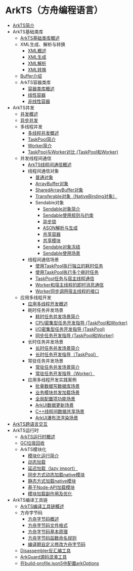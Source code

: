 # ArkTS（方舟编程语言）<!--arkts-->

- [ArkTS简介](arkts-overview.md)
- ArkTS基础类库<!--arkts-utils-->
  - [ArkTS基础类库概述](arkts-utils-overview.md)
  - XML生成、解析与转换<!--xml-generation-parsing-conversion-->
    - [XML概述](xml-overview.md)
    - [XML生成](xml-generation.md)
    - [XML解析](xml-parsing.md)
    - [XML转换](xml-conversion.md)
  - [Buffer介绍](buffer.md)
  - ArkTS容器类库<!--containers-->
    - [容器类库概述](container-overview.md)
    - [线性容器](linear-container.md)
    - [非线性容器](nonlinear-container.md)
- ArkTS并发<!--arkts-concurrency-->
  - [并发概述](concurrency-overview.md)
  - [异步并发](async-concurrency-overview.md)
  - 多线程并发<!--multithread-concurrency-->
    - [多线程并发概述](multi-thread-concurrency-overview.md)
    - [TaskPool简介](taskpool-introduction.md)
    - [Worker简介](worker-introduction.md)
    - [TaskPool与Worker对比 (TaskPool和Worker)](taskpool-vs-worker.md)
  - 并发线程间通信<!--interthead-communication-->
    - [ArkTS线程间通信概述](interthread-communication-overview.md)
    - 线程间通信对象<!--interthead-communication-object-->
      - [普通对象](normal-object.md)
      - [ArrayBuffer对象](arraybuffer-object.md)
      - [SharedArrayBuffer对象](shared-arraybuffer-object.md)
      - [Transferable对象（NativeBinding对象）](transferabled-object.md)
      - Sendable对象<!--sendable-object-->
        - [Sendable对象简介](arkts-sendable.md)
        - [Sendable使用规则与约束](sendable-constraints.md)
        - [异步锁](arkts-async-lock-introduction.md)
        - [ASON解析与生成](ason-parsing-generation.md)
        - [共享容器](arkts-collections-introduction.md)
        - [共享模块](arkts-sendable-module.md)
        - [Sendable对象冻结](sendable-freeze.md)
        - [Sendable使用场景](sendable-guide.md)
    - 线程间通信场景<!--interthead-communication-guide-->
      - [使用TaskPool执行独立的耗时任务](independent-time-consuming-task.md)
      - [使用TaskPool执行多个耗时任务](multi-time-consuming-tasks.md)
      - [TaskPool任务与宿主线程通信](taskpool-communicates-with-mainthread.md)
      - [Worker和宿主线程的即时消息通信](worker-communicates-with-mainthread.md)
      - [Worker同步调用宿主线程的接口](worker-invoke-mainthread-interface.md)
  - 应用多线程开发<!--multithread-develop-guide-->
    - [应用多线程开发概述](multithread-develop-overview.md)
    - 耗时任务并发场景<!--time-consuming-task-->
      - [耗时任务并发场景简介](time-consuming-task-overview.md)
      - [CPU密集型任务开发指导 (TaskPool和Worker)](cpu-intensive-task-development.md)
      - [I/O密集型任务开发指导 (TaskPool)](io-intensive-task-development.md)
      - [同步任务开发指导 (TaskPool和Worker)](sync-task-development.md)
    - 长时任务并发场景<!--long-time-task-->
      - [长时任务并发场景简介](long-time-task-overview.md)
      - [长时任务开发指导（TaskPool）](long-time-task-guide.md)
    - 常驻任务并发场景<!--resident-task-->
      - [常驻任务并发场景简介](resident-task-overview.md)
      - [常驻任务开发指导（Worker）](resident-task-guide.md)
    - 应用多线程开发实践案例<!--multithread-develop-case-->
      - [批量数据写数据库场景](batch-database-operations-guide.md)
      - [业务模块并发加载场景](concurrent-loading-modules-guide.md)
      - [全局配置项功能场景](global-configuration-guide.md)
      - [ArkUI数据更新场景](makeobserved-sendable.md)
      - [C++线程间数据共享场景](native-interthread-shared.md)
      - [ArkUI瀑布流渲染场景](taskpool-waterflow.md)
- [ArkTS跨语言交互](arkts-cross-language-interaction.md)
- ArkTS运行时<!--arkts-runtime-->
  - [ArkTS运行时概述](arkts-runtime-overview.md)
  - [GC垃圾回收](gc-introduction.md)
  - ArkTS模块化<!--arkts-runtime-module-->
    - [模块化运行简介](module-principle.md)
    - [动态加载](arkts-dynamic-import.md)
    - [延迟加载（lazy import）](arkts-lazy-import.md)
    - [同步方式动态加载native模块](js-apis-load-native-module.md)
    - [静态方式加载native模块](arkts-import-native-module.md)
    - [基于Node-API加载模块](load-module-base-nodeapi.md)
    - [模块加载副作用及优化](arkts-module-side-effects.md)
- ArkTS编译工具链<!--arkts-compilation-tool-chain-->
  - [ArkTS编译工具链概述](compilation-tool-chain-overview.md)
  - 方舟字节码<!--arkts-bytecode-->
    - [方舟字节码概述](arkts-bytecode-overview.md)
    - [方舟字节码文件格式](arkts-bytecode-file-format.md)
    - [方舟字节码基本原理](arkts-bytecode-fundamentals.md)
    - [方舟字节码函数命名规则](arkts-bytecode-function-name.md)
    - [编译期自定义修改方舟字节码](customize-bytecode-during-compilation.md)
  - [Disassembler反汇编工具](tool-disassembler.md)
  - [ArkGuard源码混淆工具](source-obfuscation.md)
  - [在build-profile.json5中配置arkOptions](arkoptions-guide.md)

